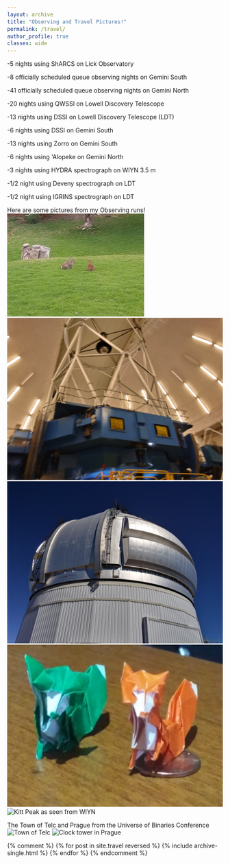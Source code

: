 ```yaml
---
layout: archive
title: "Observing and Travel Pictures!"
permalink: /travel/
author_profile: true
classes: wide
---
```

-5 nights using ShARCS on Lick Observatory

-8 officially scheduled queue observing nights on Gemini South

-41 officially scheduled queue observing nights on Gemini North

-20 nights using QWSSI on Lowell Discovery Telescope

-13 nights using DSSI on Lowell Discovery Telescope (LDT)

-6 nights using DSSI on Gemini South

-13 nights using Zorro on Gemini South

-6 nights using 'Alopeke on Gemini North

-3 nights using HYDRA spectrograph on WIYN 3.5 m

-1/2 night using Deveny spectrograph on LDT

-1/2 night using IGRINS spectrograph on LDT


Here are some pictures from my Observing runs!
<img src="../images/1540756255943.jpg" alt="Bunnies at Gemini South" class="Left">
<img src="../images/20181105_104411_HDR.jpg" alt="Gemini South Telescope" class="Left">
<img src="../images/20181105_103203_HDR.jpg" alt="DSSI!" class="right">
<img src="../images/20191014_010008_HDR.jpg" alt="'Alopeke and Zorro at Gemini North!" class="Left">
<img src="../images/20190324_153035_HDR.jpg" alt="Kitt Peak as seen from WIYN" class="right">

The Town of Telc and Prague from the Universe of Binaries Conference
<img src="../images/20190911_133101_HDR.jpg" alt="Town of Telc" class="Left">
<img src="../images/20190906_114143_HDR.jpg" alt="Clock tower in Prague" class="right">


{% comment %}
{% for post in site.travel reversed %}
  {% include archive-single.html %}
{% endfor %}
{% endcomment %}
